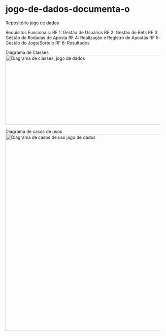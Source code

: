 # jogo-de-dados-documenta-o
Repositório jogo de dados

Requisitos Funcionais:
RF 1: Gestão de Usuários
RF 2: Gestão de Bets
RF 3: Gestão de Rodadas de Aposta
RF 4: Realização e Registro de Apostas
RF 5: Gestão do Jogo/Sorteio
RF 6: Resultados


Diagrama de Classes
<img width="746" height="225" alt="Diagrama de classes_jogo de dados" src="https://github.com/user-attachments/assets/35c6e37e-2362-4598-8bdf-1dddc9dada4e" />


Diagrama de casos de usos
<img width="660" height="637" alt="Diagrama de casos de uso jogo de dados" src="https://github.com/user-attachments/assets/670cc3e9-fac2-4055-b6c0-3468f1a0164d" />
